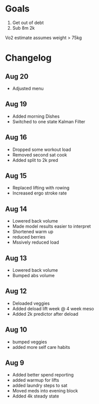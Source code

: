 # Goals
1. Get out of debt
2. Sub 8m 2k

Vo2 estimate assumes weight > 75kg

# Changelog
## Aug 20
- Adjusted menu

## Aug 19
- Added morning Dishes
- Switched to one state Kalman Filter
## Aug 16
- Dropped some workout load
- Removed second sat cook
- Added split to 2k pred

## Aug 15
- Replaced lifting with rowing
- Increased ergo stroke rate

## Aug 14
- Lowered back volume
- Made model results easier to interpret
- Shortened warm up
- reduced berries
- Mssively reduced load

## Aug 13
- Lowered back volume
- Bumped abs volume

## Aug 12
- Deloaded veggies
- Added deload lift week @ 4 week meso
- Added 2k predictor after deload

## Aug 10
- bumped veggies
- added more self care habits

## Aug 9
- Added better spend reporting
- added warmup for lifts
- added laundry steps to sat
- Moved meds into evening block
- Added 4k steady state
